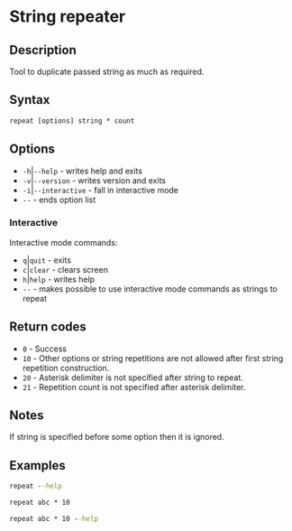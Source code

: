 # String repeater

## Description

Tool to duplicate passed string as much as required.

## Syntax

```bat
repeat [options] string * count
```

## Options

- `-h`|`--help` - writes help and exits
- `-v`|`--version` - writes version and exits
- `-i`|`--interactive` - fall in interactive mode
- `--` - ends option list

### Interactive

Interactive mode commands:
- `q`|`quit` - exits
- `c`|`clear` - clears screen
- `h`|`help` - writes help
- `--` - makes possible to use interactive mode commands as strings to repeat

## Return codes
- `0` - Success
- `10` - Other options or string repetitions are not allowed after first string repetition construction.
- `20` - Asterisk delimiter is not specified after string to repeat.
- `21` - Repetition count is not specified after asterisk delimiter.

## Notes

If string is specified before some option then it is ignored.

## Examples
```bat
repeat --help
```
```bat
repeat abc * 10
```
```bat
repeat abc * 10 --help
```

